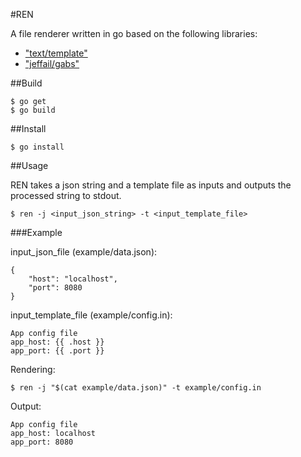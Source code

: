 #REN

A file renderer written in go based on the following libraries:
* ["text/template"](http://golang.org/pkg/text/template/)
* ["jeffail/gabs"](https://github.com/jeffail/gabs)

##Build
```
$ go get
$ go build
```

##Install
```
$ go install
```

##Usage

REN takes a json string and a template file as inputs and outputs the processed string to stdout.

```
$ ren -j <input_json_string> -t <input_template_file>

```
###Example

input_json_file (example/data.json):
```
{
	"host": "localhost",
	"port": 8080
}
```

input_template_file (example/config.in):
```
App config file
app_host: {{ .host }}
app_port: {{ .port }}
```

Rendering:
```
$ ren -j "$(cat example/data.json)" -t example/config.in
```

Output:
```
App config file
app_host: localhost
app_port: 8080
```
